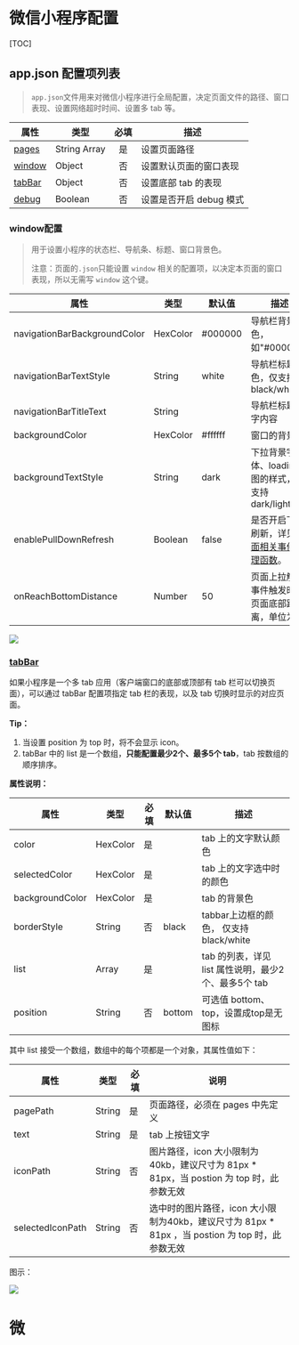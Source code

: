 # 微信小程序配置
[TOC]

## app.json 配置项列表

> `app.json`文件用来对微信小程序进行全局配置，决定页面文件的路径、窗口表现、设置网络超时时间、设置多 tab 等。

| 属性                                                         | 类型         | 必填 | 描述                    |
| ------------------------------------------------------------ | ------------ | :--: | ----------------------- |
| [pages](https://mp.weixin.qq.com/debug/wxadoc/dev/framework/config.html#pages) | String Array |  是  | 设置页面路径            |
| [window](https://mp.weixin.qq.com/debug/wxadoc/dev/framework/config.html#window) | Object       |  否  | 设置默认页面的窗口表现  |
| [tabBar](https://mp.weixin.qq.com/debug/wxadoc/dev/framework/config.html#tabbar) | Object       |  否  | 设置底部 tab 的表现     |
| [debug](https://mp.weixin.qq.com/debug/wxadoc/dev/framework/config.html#debug) | Boolean      |  否  | 设置是否开启 debug 模式 |

### window配置

> 用于设置小程序的状态栏、导航条、标题、窗口背景色。
>
> 注意：页面的`.json`只能设置 `window` 相关的配置项，以决定本页面的窗口表现，所以无需写 `window` 这个键。

| 属性                         | 类型     | 默认值  | 描述                                                         |
| ---------------------------- | -------- | ------- | ------------------------------------------------------------ |
| navigationBarBackgroundColor | HexColor | #000000 | 导航栏背景颜色，如"#000000"                                  |
| navigationBarTextStyle       | String   | white   | 导航栏标题颜色，仅支持 black/white                           |
| navigationBarTitleText       | String   |         | 导航栏标题文字内容                                           |
| backgroundColor              | HexColor | #ffffff | 窗口的背景色                                                 |
| backgroundTextStyle          | String   | dark    | 下拉背景字体、loading 图的样式，仅支持 dark/light            |
| enablePullDownRefresh        | Boolean  | false   | 是否开启下拉刷新，详见[页面相关事件处理函数](https://mp.weixin.qq.com/debug/wxadoc/dev/framework/app-service/page.html#页面相关事件处理函数)。 |
| onReachBottomDistance        | Number   | 50      | 页面上拉触底事件触发时距页面底部距离，单位为px               |

<img src="./img/config.jpg" />

### [tabBar](https://mp.weixin.qq.com/debug/wxadoc/dev/framework/config.html#tabbar)

如果小程序是一个多 tab 应用（客户端窗口的底部或顶部有 tab 栏可以切换页面），可以通过 tabBar 配置项指定 tab 栏的表现，以及 tab 切换时显示的对应页面。

**Tip：**

1. 当设置 position 为 top 时，将不会显示 icon。
2. tabBar 中的 list 是一个数组，**只能配置最少2个、最多5个 tab**，tab 按数组的顺序排序。

**属性说明：**

| 属性            | 类型     | 必填 | 默认值 | 描述                                                 |
| --------------- | -------- | ---- | ------ | ---------------------------------------------------- |
| color           | HexColor | 是   |        | tab 上的文字默认颜色                                 |
| selectedColor   | HexColor | 是   |        | tab 上的文字选中时的颜色                             |
| backgroundColor | HexColor | 是   |        | tab 的背景色                                         |
| borderStyle     | String   | 否   | black  | tabbar上边框的颜色， 仅支持 black/white              |
| list            | Array    | 是   |        | tab 的列表，详见 list 属性说明，最少2个、最多5个 tab |
| position        | String   | 否   | bottom | 可选值 bottom、top，设置成top是无图标                |

其中 list 接受一个数组，数组中的每个项都是一个对象，其属性值如下：

| 属性             | 类型   | 必填 | 说明                                                         |
| ---------------- | ------ | ---- | ------------------------------------------------------------ |
| pagePath         | String | 是   | 页面路径，必须在 pages 中先定义                              |
| text             | String | 是   | tab 上按钮文字                                               |
| iconPath         | String | 否   | 图片路径，icon 大小限制为40kb，建议尺寸为 81px * 81px，当 postion 为 top 时，此参数无效 |
| selectedIconPath | String | 否   | 选中时的图片路径，icon 大小限制为40kb，建议尺寸为 81px * 81px ，当 postion 为 top 时，此参数无效 |

图示：

<img src="./img/tabBar.png" />



# 微